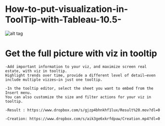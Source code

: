 # How-to-put-visualization-in-ToolTip-with-Tableau-10.5-

 ![alt tag](https://cdnl.tblsft.com/sites/default/files/blog/viz-in-tooltip_gif.gif)
 
# Get the full picture with viz in tooltip
```
-Add important information to your viz, and maximize screen real estate, with viz in tooltip. 
Highlight trends over time, provide a different level of detail—even include multiple vizzes—in just one tooltip.

-In the tooltip editor, select the sheet you want to embed from the Insert menu. 
You can also customize the size and filter actions for your viz in tooltip.

-Result : https://www.dropbox.com/s/gjzp4bhnkhf1lux/Result%20.mov?dl=0

-Creation: https://www.dropbox.com/s/aik3ge6xkrfdpuw/Creation.mp4?dl=0







